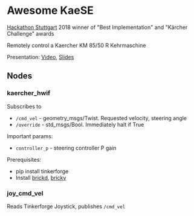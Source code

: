 # Awesome KaeSE

[Hackathon Stuttgart](https://www.hackathon-stuttgart.de) 2018 winner of "Best Implementation" and "Kärcher Challenge" awards

Remotely control a Kaercher KM 85/50 R Kehrmaschine

Presentation: [Video](https://www.facebook.com/HackathonStg/videos/478566952632191/?t=1480), [Slides](https://docs.google.com/presentation/d/1kymEtSE9jgL6B5Tpqj0swS6tOIg3Bon7CwWrfvAZgis/edit?usp=sharing)

## Nodes

### kaercher_hwif
Subscribes to
* `/cmd_vel` - geometry_msgs/Twist. Requested velocity, steering angle
* `/override` - std_msgs/Bool. Immediately halt if True

Important params:
* `controller_p` - steering controller P gain

Prerequisites:
 * pip install tinkerforge
 * Install [brickd](https://www.tinkerforge.com/de/doc/Software/Brickd.html), [brickv](https://www.tinkerforge.com/de/doc/Software/Brickv.html)
 
### joy_cmd_vel
Reads Tinkerforge Joystick, publishes `/cmd_vel`
